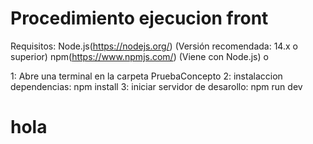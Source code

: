 # Procedimiento ejecucion front

Requisitos:
Node.js(https://nodejs.org/) (Versión recomendada: 14.x o superior)
npm(https://www.npmjs.com/) (Viene con Node.js) o

1: Abre una terminal en la carpeta PruebaConcepto
2: instalaccion dependencias: npm install
3: iniciar servidor de desarollo: npm run dev

# hola
